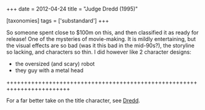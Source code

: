 +++
date = 2012-04-24
title = "Judge Dredd (1995)"

[taxonomies]
tags = ['substandard']
+++

So someone spent close to \$100m on this, and then classified it as
ready for release! One of the mysteries of movie-making. It is mildly
entertaining, but the visual effects are so bad (was it this bad in the
mid-90s?), the storyline so lacking, and characters so thin. I did
however like 2 character designs:

-   the oversized (and scary) robot
-   they guy with a metal head

++++++++++++++++++++++++++++++++++++++++++++++++++++++++++++++++++++++++

For a far better take on the title character, see [Dredd].

  [Dredd]: http://movies.tshepang.net/dredd-2012
